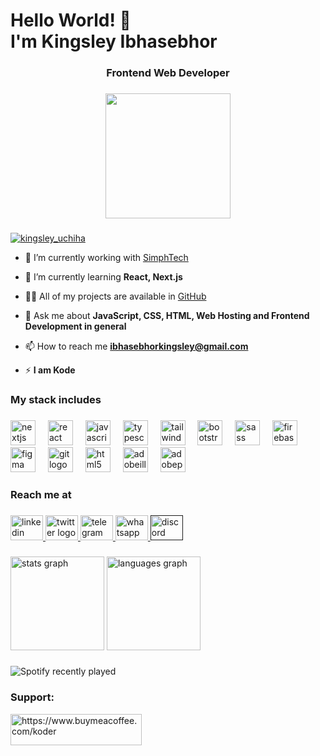 <h1 align="left">Hello World! 👋<br>I'm Kingsley Ibhasebhor</h1>
<h3 align="center">Frontend Web Developer</h3>

###

<div align="center">
  <img height="200" src="https://th.bing.com/th/id/R.81d8d735bd86500357be2cbc5c1c354f?rik=QpkhKEVO58C%2fGQ&pid=ImgRaw&r=0"  />
</div>

###

<p align="left"> <a href="https://twitter.com/kingsley_uchiha" target="blank"><img src="https://img.shields.io/twitter/follow/kingsley_uchiha?logo=twitter&style=for-the-badge" alt="kingsley_uchiha" /></a> </p>


- 🔭 I’m currently working with [SimphTech](https://github.com/Simph-Tech)

- 🌱 I’m currently learning **React, Next.js**

- 👨‍💻 All of my projects are available in [GitHub](https://github.com/Kingsley-Uchiha?tab=repositories)

- 💬 Ask me about **JavaScript, CSS, HTML, Web Hosting and Frontend Development in general**

- 📫 How to reach me **ibhasebhorkingsley@gmail.com**

- ⚡ **I am Kode**

###

<h3 align="left">My stack includes</h3>

###

<div align="left">
  <img src="https://skillicons.dev/icons?i=nextjs" height="40" alt="nextjs logo"  />
  <img width="12" />
  <img src="https://skillicons.dev/icons?i=react" height="40" alt="react logo"  />
  <img width="12" />
  <img src="https://skillicons.dev/icons?i=js" height="40" alt="javascript logo"  />
  <img width="12" />
  <img src="https://skillicons.dev/icons?i=ts" height="40" alt="typescript logo"  />
  <img width="12" />
  <img src="https://skillicons.dev/icons?i=tailwind" height="40" alt="tailwindcss logo"  />
  <img width="12" />
  <img src="https://skillicons.dev/icons?i=bootstrap" height="40" alt="bootstrap logo"  />
  <img width="12" />
  <img src="https://skillicons.dev/icons?i=sass" height="40" alt="sass logo"  />
  <img width="12" />
  <img src="https://skillicons.dev/icons?i=firebase" height="40" alt="firebase logo"  />
  <img width="12" />
  <img src="https://skillicons.dev/icons?i=figma" height="40" alt="figma logo"  />
  <img width="12" />
  <img src="https://skillicons.dev/icons?i=git" height="40" alt="git logo"  />
  <img width="12" />
  <img src="https://skillicons.dev/icons?i=html" height="40" alt="html5 logo"  />
  <img width="12" />
  <img src="https://skillicons.dev/icons?i=ai" height="40" alt="adobeillustrator logo"  />
  <img width="12" />
  <img src="https://skillicons.dev/icons?i=ps" height="40" alt="adobephotoshop logo"  />
</div>

###

<h3 align="left">Reach me at</h3>

###

<div align="left">
  <a href="https://www.linkedin.com/in/kingsley-ibhasebhor-43306b232/">
    <img src="https://raw.githubusercontent.com/maurodesouza/profile-readme-generator/master/src/assets/icons/social/linkedin/default.svg" width="52" height="40" alt="linkedin logo"  />
  </a>
  <a href="https://twitter.com/Kingsley_Uchiha">
    <img src="https://raw.githubusercontent.com/maurodesouza/profile-readme-generator/master/src/assets/icons/social/twitter/default.svg" width="52" height="40" alt="twitter logo"  />
  </a>
  <a href="tel:+2348050893858">
    <img src="https://raw.githubusercontent.com/maurodesouza/profile-readme-generator/master/src/assets/icons/social/telegram/default.svg" width="52" height="40" alt="telegram logo"  />
  </a>
  <a href="tel:+2348050893858">
    <img src="https://raw.githubusercontent.com/maurodesouza/profile-readme-generator/master/src/assets/icons/social/whatsapp/default.svg" width="52" height="40" alt="whatsapp logo"  />
  </a>
  <a href="">
    <img src="https://raw.githubusercontent.com/maurodesouza/profile-readme-generator/master/src/assets/icons/social/discord/default.svg" width="52" height="40" alt="discord logo"  />
  </a>
</div>

###

<div align="left">
  <img src="https://github-readme-stats.vercel.app/api?username=Kingsley-Uchiha&hide_title=false&hide_rank=false&show_icons=true&include_all_commits=true&count_private=true&disable_animations=false&theme=tokyonight&locale=en&hide_border=true&order=1&custom_title=Statistics" height="150" alt="stats graph"  />
  
  <img src="https://github-readme-stats.vercel.app/api/top-langs?username=Kingsley-Uchiha&locale=en&hide_title=false&layout=compact&card_width=320&langs_count=5&theme=tokyonight&hide_border=true&order=2" height="150" alt="languages graph"  />
</div>

###

![Spotify recently played](https://spotify-recently-played-readme.vercel.app/api?user=316ldhjnl2k67d55oq3j332gjzhq)

###

<h3 align="left">Support:</h3>
<p><a href="https://www.buymeacoffee.com/https://www.buymeacoffee.com/koder"> <img align="left" src="https://cdn.buymeacoffee.com/buttons/v2/default-yellow.png" height="50" width="210" alt="https://www.buymeacoffee.com/koder" /></a></p><br><br>
